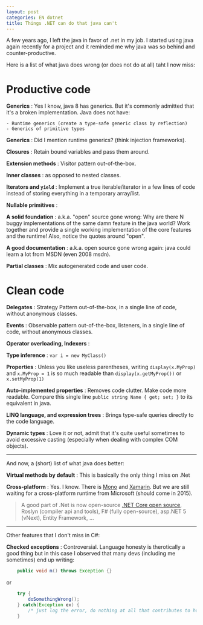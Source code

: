 ```yaml
---
layout: post
categories: EN dotnet
title: Things .NET can do that java can't
---
```


A few years ago, I left the java in favor of .net in my job.  I started using java again recently for a project and it reminded me why java was so behind and counter-productive.

Here is a list of what java does wrong (or does not do at all) taht I now miss:



Productive code
==============================

**Generics**
:  Yes I know, java 8 has generics. But it's commonly admitted that it's a broken implementation. Java does not have:

    - Runtime generics (create a type-safe generic class by reflection)
    - Generics of primitive types

**Generics**
: Did I mention runtime generics? (think injection frameworks).

**Closures**
: Retain bound variables and pass them around.

**Extension methods**
: Visitor pattern out-of-the-box.

**Inner classes**
: as opposed to nested classes.

**Iterators and `yield`**
: Implement a true iterable/iterator in a few lines of code instead of storing everything in a temporary array/list.

**Nullable primitives**
: &nbsp;

**A solid foundation**
: a.k.a. "open" source gone wrong: Why are there N buggy implementations of the same damn feature in the java world? Work together and provide a single working  implementation of the core features and the runtime!
    Also, notice the quotes around "open".

**A good documentation**
: a.k.a. open source gone wrong again: java could learn a lot from MSDN (even 2008 msdn).

**Partial classes**
: Mix autogenerated code and user code.

Clean code
==============================

**Delegates**
: Strategy Pattern out-of-the-box, in a single line of code, without anonymous classes.

**Events**
: Observable pattern out-of-the-box, listeners, in a single line of code, without anonymous classes.

**Operator overloading, Indexers**
:  &nbsp;

**Type inference**
: `var i = new MyClass()`

**Properties**
: Unless you like useless parentheses, writing `display(x.MyProp)` and `x.MyProp = 1` is so much readable than `display(x.getMyProp())` or `x.setMyProp(1)` 

**Auto-implemented properties**
: Removes code clutter. Make code more readable. Compare this single line `public string Name { get; set; }` to its equivalent in java.


**LINQ language, and expression trees**
: Brings type-safe queries directly to the code language.

**Dynamic types**
: Love it or not, admit that it's quite useful sometimes to avoid excessive casting (especially when dealing with complex COM objects).




<hr />

And now, a (short) list of what java does better:

**Virtual methods by default**
: This is basically the only thing I miss on .Net

**Cross-platform**
:   Yes. I know. There is [Mono](http://www.mono-project.com/) and [Xamarin](http://xamarin.com/). But we are still waiting for a cross-platform runtime from Microsoft (should come in 2015).
    
> A good part of .Net is now open-source [.NET Core open source](http://blogs.msdn.com/b/dotnet/archive/2014/11/12/net-core-is-open-source.aspx?amp&amp), Roslyn (compiler api and tools), F# (fully open-source), asp.NET 5 (vNext), Entity Framework, ...


<hr />

Other features that I don't miss in C#: 

**Checked exceptions**
: Controversial. Language honesty is therotically a good thing but in this case I observed that many devs (including me sometimes) end up writing:


```java
    public void m() throws Exception {}
```

or

```java
    try {
        doSomethingWrong();
    } catch(Exception ex) {
        /* just log the error, do nothing at all that contributes to honesty */
    }
```




